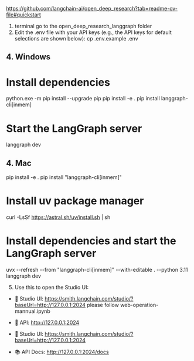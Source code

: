 https://github.com/langchain-ai/open_deep_research?tab=readme-ov-file#quickstart

1. terminal go to the open_deep_research_langgraph folder
2. Edit the .env file with your API keys (e.g., the API keys for default selections are shown below):
   cp .env.example .env


## 4. Windows
# Install dependencies 
python.exe -m pip install --upgrade pip
pip install -e .
pip install langgraph-cli[inmem]

# Start the LangGraph server
langgraph dev

## 4. Mac

pip install -e .
pip install "langgraph-cli[inmem]"

# Install uv package manager
curl -LsSf https://astral.sh/uv/install.sh | sh

# Install dependencies and start the LangGraph server
uvx --refresh --from "langgraph-cli[inmem]" --with-editable . --python 3.11 langgraph dev


5. Use this to open the Studio UI:

- 🎨 Studio UI: https://smith.langchain.com/studio/?baseUrl=http://127.0.0.1:2024
please follow web-operation-mannual.ipynb

- 🚀 API: http://127.0.0.1:2024
- 🎨 Studio UI: https://smith.langchain.com/studio/?baseUrl=http://127.0.0.1:2024
- 📚 API Docs: http://127.0.0.1:2024/docs


